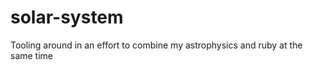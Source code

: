solar-system
============

Tooling around in an effort to combine my astrophysics and ruby at the same time
